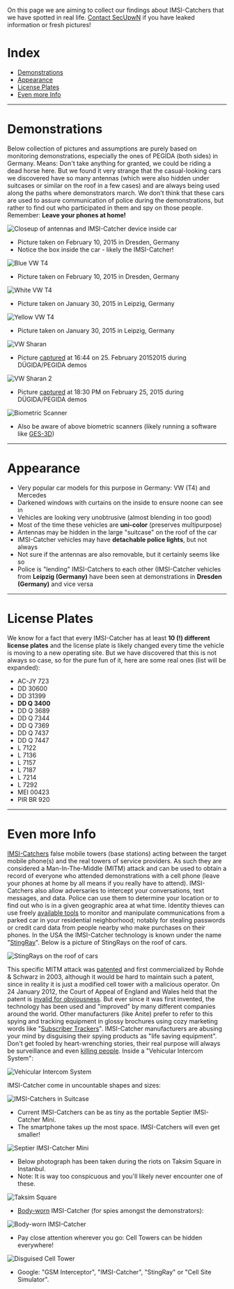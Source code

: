 On this page we are aiming to collect our findings about IMSI-Catchers that we have spotted in real life. [Contact SecUpwN](https://github.com/SecUpwN/Android-IMSI-Catcher-Detector/wiki/Contact) if you have leaked information or fresh pictures!

# Index

* [Demonstrations](https://github.com/SecUpwN/Android-IMSI-Catcher-Detector/wiki/Unmasked-Spies#demonstrations)
* [Appearance](https://github.com/SecUpwN/Android-IMSI-Catcher-Detector/wiki/Unmasked-Spies#appearance)
* [License Plates](https://github.com/SecUpwN/Android-IMSI-Catcher-Detector/wiki/Unmasked-Spies#license-plates)
* [Even more Info](https://github.com/SecUpwN/Android-IMSI-Catcher-Detector/wiki/Unmasked-Spies#even-more-info)

---

# Demonstrations

Below collection of pictures and assumptions are purely based on monitoring demonstrations, especially the ones of PEGIDA (both sides) in Germany. Means: Don't take anything for granted, we could be riding a dead horse here. But we found it very strange that the casual-looking cars we discovered have so many antennas (which were also hidden under suitcases or similar on the roof in a few cases) and are always being used along the paths where demonstrators march. We don't think that these cars are used to assure communication of police during the demonstrations, but rather to find out who participated in them and spy on those people. Remember: **Leave your phones at home!**

![Closeup of antennas and IMSI-Catcher device inside car](https://spideroak.com/share/IFEU2U2JINCA/GitHub/home/SecUpwN/SpiderOak/DOCUMENTATION/IMSI-Catchers/IMSI-Catcher_Antennas.jpg)

* Picture taken on February 10, 2015 in Dresden, Germany
* Notice the box inside the car - likely the IMSI-Catcher!

![Blue VW T4](https://spideroak.com/share/IFEU2U2JINCA/GitHub/home/SecUpwN/SpiderOak/DOCUMENTATION/IMSI-Catchers/IMSI-Catcher_Blue.jpg)

* Picture taken on February 10, 2015 in Dresden, Germany

![White VW T4](https://spideroak.com/share/IFEU2U2JINCA/GitHub/home/SecUpwN/SpiderOak/DOCUMENTATION/IMSI-Catchers/IMSI-Catcher_White.jpg)

* Picture taken on January 30, 2015 in Leipzig, Germany

![Yellow VW T4](https://spideroak.com/share/IFEU2U2JINCA/GitHub/home/SecUpwN/SpiderOak/DOCUMENTATION/IMSI-Catchers/IMSI-Catcher_Yellow.jpg)

* Picture taken on January 30, 2015 in Leipzig, Germany

![VW Sharan](https://spideroak.com/share/IFEU2U2JINCA/GitHub/home/SecUpwN/SpiderOak/DOCUMENTATION/IMSI-Catchers/IMSI-Catcher_VW_Sharan.jpg)

* Picture [captured](https://twitter.com/fibre2342/status/570625467579043840) at 16:44 on 25. February 20152015 during DÜGIDA/PEGIDA demos

![VW Sharan 2](https://spideroak.com/share/IFEU2U2JINCA/GitHub/home/SecUpwN/SpiderOak/DOCUMENTATION/IMSI-Catchers/IMSI-Catcher_VW_Sharan2.jpg)

* Picture [captured](https://twitter.com/Atari_MegaSTe/status/570625936204427264) at 18:30 PM on February 25, 2015 during DÜGIDA/PEGIDA demos

![Biometric Scanner](https://spideroak.com/share/IFEU2U2JINCA/GitHub/home/SecUpwN/SpiderOak/DOCUMENTATION/IMSI-Catchers/Biometric_Scanner.jpg)

* Also be aware of above biometric scanners (likely running a software like [GES-3D](https://www.igd.fraunhofer.de/en/Institut/Abteilungen/IDB/Projekte/Multi-biometric-person-identification-GES-3D))

---

# Appearance

* Very popular car models for this purpose in Germany: VW (T4) and Mercedes
* Darkened windows with curtains on the inside to ensure noone can see in
* Vehicles are looking very unobtrusive (almost blending in too good)
* Most of the time these vehicles are **uni-color** (preserves multipurpose)
* Antennas may be hidden in the large "suitcase" on the roof of the car
* IMSI-Catcher vehicles may have **detachable police lights**, but not always
* Not sure if the antennas are also removable, but it certainly seems like so
* Police is "lending" IMSI-Catchers to each other (IMSI-Catcher vehicles from **Leipzig (Germany)** have been seen at demonstrations in **Dresden (Germany)** and vice versa

---

# License Plates

We know for a fact that every IMSI-Catcher has at least **10 (!) different license plates** and the license plate is likely changed every time the vehicle is moving to a new operating site. But we have discovered that this is not always so case, so for the pure fun of it, here are some real ones (list will be expanded):

* AC-JY 723
* DD 30600
* DD 31399
* **DD Q 3400**
* DD Q 3689
* DD Q 7344
* DD Q 7369
* DD Q 7437
* DD Q 7447
* L 7122
* L 7136
* L 7157
* L 7187
* L 7214
* L 7292
* MEI 00423
* PIR BR 920

---

# Even more Info

[IMSI-Catchers](https://en.wikipedia.org/wiki/IMSI-catcher) false mobile towers (base stations) acting between the target mobile phone(s) and the real towers of service providers. As such they are considered a Man-In-The-Middle (MITM) attack and can be used to obtain a record of everyone who attended demonstrations with a cell phone (leave your phones at home by all means if you really have to attend). IMSI-Catchers also allow adversaries to intercept your conversations, text messages, and data. Police can use them to determine your location or to find out who is in a given geographic area at what time. Identity thieves can use freely [available tools](http://www.nsaplayset.org/) to monitor and manipulate communications from a parked car in your residential neighborhood; notably for stealing passwords or credit card data from people nearby who make purchases on their phones. In the USA the IMSI-Catcher technology is known under the name "[StingRay](https://en.wikipedia.org/wiki/Stingray_phone_tracker)". Below is a picture of StingRays on the roof of cars.

![StingRays on the roof of cars](https://spideroak.com/share/IFEU2U2JINCA/GitHub/home/SecUpwN/SpiderOak/DOCUMENTATION/IMSI-Catchers/StingRays.jpg)

This specific MITM attack was [patented](https://spideroak.com/share/IFEU2U2JINCA/GitHub/home/SecUpwN/SpiderOak/PAPERS/Technical/%5BGER%5D-Eavesdropping_Method_Patent.pdf) and first commercialized by Rohde & Schwarz in 2003, although it would be hard to maintain such a patent, since in reality it is just a modified cell tower with a malicious operator. On 24 January 2012, the Court of Appeal of England and Wales held that the patent is [invalid for obviousness](https://spideroak.com/share/IFEU2U2JINCA/GitHub/home/SecUpwN/SpiderOak/PAPERS/Technical/%5BENG%5D-Judgment_Invalid_R%26S_Patent.pdf). But ever since it was first invented, the technology has been used and "improved" by many different companies around the world. Other manufacturers (like Anite) prefer to refer to this spying and tracking equipment in glossy brochures using cozy marketing words like "[Subscriber Trackers](https://spideroak.com/share/IFEU2U2JINCA/GitHub/home/SecUpwN/SpiderOak/PAPERS/SysInfos/%5BENG%5D-Triton_Surveillance_Brochure.pdf)". IMSI-Catcher manufacturers are abusing your mind by disguising their spying products as "life saving equipment". Don't get fooled by heart-wrenching stories, their real purpose will always be surveillance and even [killing people](https://firstlook.org/theintercept/2014/02/10/the-nsas-secret-role/). Inside a "Vehicular Intercom System":

![Vehicular Intercom System](https://spideroak.com/share/IFEU2U2JINCA/GitHub/home/SecUpwN/SpiderOak/DOCUMENTATION/IMSI-Catchers/VehicularIntercomSystem.jpg)

IMSI-Catcher come in uncountable shapes and sizes:

![IMSI-Catchers in Suitcase](https://spideroak.com/share/IFEU2U2JINCA/GitHub/home/SecUpwN/SpiderOak/DOCUMENTATION/IMSI-Catchers/IMSI-Catchers.png)

* Current IMSI-Catchers can be as tiny as the portable Septier IMSI-Catcher Mini.
* The smartphone takes up the most space. IMSI-Catchers will even get smaller!

![Septier IMSI-Catcher Mini](https://spideroak.com/share/IFEU2U2JINCA/GitHub/home/SecUpwN/SpiderOak/DOCUMENTATION/IMSI-Catchers/IMSI-Catcher_Mini.png)

* Below photograph has been taken during the riots on Taksim Square in Instanbul.
* Note: It is way too conspicuous and you'll likely never encounter one of these.

![Taksim Square](https://spideroak.com/share/IFEU2U2JINCA/GitHub/home/SecUpwN/SpiderOak/DOCUMENTATION/IMSI-Catchers/IMSI-Catcher_TaksimSquare.jpg)

* [Body-worn](http://arstechnica.com/security/2013/09/01/the-body-worn-imsi-catcher-for-all-your-covert-phone-snooping-needs/) IMSI-Catcher (for spies amongst the demonstrators):

![Body-worn IMSI-Catcher](https://spideroak.com/share/IFEU2U2JINCA/GitHub/home/SecUpwN/SpiderOak/DOCUMENTATION/IMSI-Catchers/IMSI-Catcher_Body.jpg)

* Pay close attention wherever you go: Cell Towers can be hidden everywhere!

![Disguised Cell Tower](https://spideroak.com/share/IFEU2U2JINCA/GitHub/home/SecUpwN/SpiderOak/DOCUMENTATION/IMSI-Catchers/DisguisedCellTower.jpg)

* Google: "GSM Interceptor", "IMSI-Catcher", "StingRay" or "Cell Site Simulator".